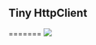 ## Tiny HttpClient
=======
[![](https://jitpack.io/v/simpleton/tiny_httpclient.svg)](https://jitpack.io/#simpleton/tiny_httpclient)
